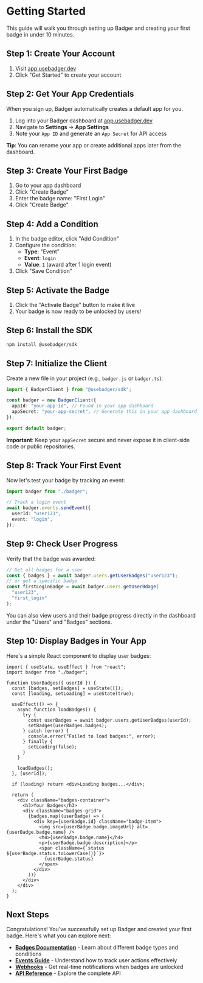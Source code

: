 # Getting Started

This guide will walk you through setting up Badger and creating your first badge in under 10 minutes.

## Step 1: Create Your Account

1. Visit [app.usebadger.dev](https://app.usebadger.dev)
2. Click "Get Started" to create your account

## Step 2: Get Your App Credentials

When you sign up, Badger automatically creates a default app for you.

1. Log into your Badger dashboard at [app.usebadger.dev](https://app.usebadger.dev)
2. Navigate to **Settings** → **App Settings**
3. Note your `App ID` and generate an `App Secret` for API access

**Tip**: You can rename your app or create additional apps later from the dashboard.

## Step 3: Create Your First Badge

1. Go to your app dashboard
2. Click "Create Badge"
3. Enter the badge name: "First Login"
4. Click "Create Badge"

## Step 4: Add a Condition

1. In the badge editor, click "Add Condition"
2. Configure the condition:
   - **Type**: "Event"
   - **Event**: `login`
   - **Value**: `1` (award after 1 login event)
3. Click "Save Condition"

## Step 5: Activate the Badge

1. Click the "Activate Badge" button to make it live
2. Your badge is now ready to be unlocked by users!

## Step 6: Install the SDK

```bash
npm install @usebadger/sdk
```

## Step 7: Initialize the Client

Create a new file in your project (e.g., `badger.js` or `badger.ts`):

```typescript
import { BadgerClient } from "@usebadger/sdk";

const badger = new BadgerClient({
  appId: "your-app-id", // Found in your app dashboard
  appSecret: "your-app-secret", // Generate this in your app dashboard
});

export default badger;
```

**Important**: Keep your `appSecret` secure and never expose it in client-side code or public repositories.

## Step 8: Track Your First Event

Now let's test your badge by tracking an event:

```typescript
import badger from "./badger";

// Track a login event
await badger.events.sendEvent({
  userId: "user123",
  event: "login",
});
```

## Step 9: Check User Progress

Verify that the badge was awarded:

```typescript
// Get all badges for a user
const { badges } = await badger.users.getUserBadges("user123");
// or get a specific badge
const firstLoginBadge = await badger.users.getUserBdage(
  "user123",
  "first_login"
);
```

You can also view users and their badge progress directly in the dashboard under the "Users" and "Badges" sections.

## Step 10: Display Badges in Your App

Here's a simple React component to display user badges:

```tsx
import { useState, useEffect } from "react";
import badger from "./badger";

function UserBadges({ userId }) {
  const [badges, setBadges] = useState([]);
  const [loading, setLoading] = useState(true);

  useEffect(() => {
    async function loadBadges() {
      try {
        const userBadges = await badger.users.getUserBadges(userId);
        setBadges(userBadges.badges);
      } catch (error) {
        console.error("Failed to load badges:", error);
      } finally {
        setLoading(false);
      }
    }

    loadBadges();
  }, [userId]);

  if (loading) return <div>Loading badges...</div>;

  return (
    <div className="badges-container">
      <h3>Your Badges</h3>
      <div className="badges-grid">
        {badges.map((userBadge) => (
          <div key={userBadge.id} className="badge-item">
            <img src={userBadge.badge.imageUrl} alt={userBadge.badge.name} />
            <h4>{userBadge.badge.name}</h4>
            <p>{userBadge.badge.description}</p>
            <span className={`status ${userBadge.status.toLowerCase()}`}>
              {userBadge.status}
            </span>
          </div>
        ))}
      </div>
    </div>
  );
}
```

## Next Steps

Congratulations! You've successfully set up Badger and created your first badge. Here's what you can explore next:

- **[Badges Documentation](./badges)** - Learn about different badge types and conditions
- **[Events Guide](./events)** - Understand how to track user actions effectively
- **[Webhooks](./webhooks)** - Get real-time notifications when badges are unlocked
- **[API Reference](./api-reference)** - Explore the complete API
